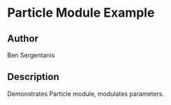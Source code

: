 # Particle Module Example

## Author

Ben Sergentanis

## Description

Demonstrates Particle module, modulates parameters.